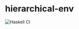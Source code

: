 # hierarchical-env
![Haskell CI](https://github.com/autotaker/hierarchical-env/workflows/Haskell%20CI/badge.svg)



